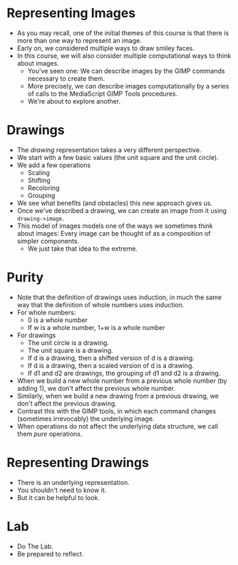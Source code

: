 Representing Images
===================
* As you may recall, one of the initial themes of this course is that 
  there is more than one way to represent an image.
* Early on, we considered multiple ways to draw smiley faces.
* In this course, we will also consider multiple computational ways to
  think about images.
    * You've seen one: We can describe images by the GIMP commands necessary
    to create them.  
    * More precisely, we can describe images computationally by a series of
    calls to the MediaScript GIMP Tools procedures.
    * We're about to explore another.

Drawings
========
* The *drawing* representation takes a very different perspective.
* We start with a few basic values (the unit square and the unit circle).
* We add a few operations
    * Scaling
    * Shifting
    * Recoloring
    * Grouping
* We see what benefits (and obstacles) this new approach gives us.
* Once we've described a drawing, we can create an image from it
  using <code>drawing-&gt;image</code>.
* This model of images models one of the ways we sometimes think about
  images: Every image can be thought of as a composition of simpler 
  components.
    * We just take that idea to the extreme.

Purity
======
* Note that the definition of drawings uses induction, in much the same
  way that the definition of whole numbers uses induction.
* For whole numbers:
    * 0 is a whole number
    * If w is a whole number, 1+w is a whole number
* For drawings
    * The unit circle is a drawing.
    * The unit square is a drawing.
    * If d is a drawing, then a shifted version of d is a drawing.
    * If d is a drawing, then a scaled version of d is a drawing.
    * If d1 and d2 are drawings, the grouping of d1 and d2 is a drawing.
* When we build a new whole number from a previous whole number (by adding 1),
  we don't affect the previous whole number.
* Similarly, when we build a new drawing from a previous drawing, we don't
  affect the previous drawing.
* Contrast this with the GIMP tools, in which each command changes (sometimes
  irrevocably) the underlying image.
* When operations do not affect the underlying data structure, we call them
  *pure* operations.

Representing Drawings
=====================
* There is an underlying representation.
* You shouldn't need to know it.
* But it can be helpful to look.

Lab
===
* Do [](../Labs/drawings-lab.html)The Lab</a>.
* Be prepared to reflect.

